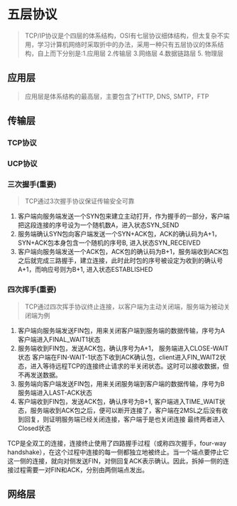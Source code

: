 # 五层协议
> TCP/IP协议是个四层的体系结构，OSI有七层协议细体结构，但太复杂不实用，学习计算机网络时采取折中的办法，采用一种只有五层协议的体系结构，自上而下分别是:1.应用层 2.传输层 3.网络层 4.数据链路层 5. 物理层
## 应用层
> 应用层是体系结构的最高层，主要包含了HTTP, DNS, SMTP，FTP

## 传输层
### TCP协议

### UCP协议

### 三次握手(重要)
> TCP通过3次握手协议保证传输安全可靠
1. 客户端向服务端发送一个SYN包来建立主动打开，作为握手的一部分，客户端把这段连接的序号设为一个随机数A，进入状态SYN_SEND
2. 服务端确认SYN包向客户端发送一个SYN+ACK包，ACK的确认码为A+1，SYN+ACK包本身包含一个随机的序号B, 进入状态SYN_RECEIVED
3. 客户端向服务端发送一个ACK包，ACK包的确认码为B+1，服务端收到ACK包之后就完成三路握手，建立连接，此时此时包的序号被设定为收到的确认号A+1，而响应号则为B+1, 进入状态ESTABLISHED

### 四次挥手(重要)
> TCP通过四次挥手协议终止连接，以客户端为主动关闭端，服务端为被动关闭端为例
1. 客户端向服务端发送FIN包，用来关闭客户端到服务端的数据传输，序号为A
客户端进入FINAL_WAIT1状态
2. 服务端收到FIN包，发送ACK包，确认序号为A+1，
服务端进入CLOSE-WAIT状态
客户端在FIN-WAIT-1状态下收到ACK确认包，client进入FIN_WAIT2状态，进入等待远程TCP的连接终止请求的半关闭状态。这时可以接收数据，但不再发送数据。
3. 服务端向客户端发送FIN包，用来关闭服务端到客户端的数据传输，序号为B
服务端进入LAST-ACK状态
4. 客户端收到FIN包，发送ACK包，确认序号为B+1, 客户端进入TIME_WAIT状态，服务端收到ACK包之后，便可以断开连接了，客户端在2MSL之后没有收到回复，则证明服务端已经关闭连接，客户端于是也关闭连接
最终两者进入Closed状态
> 
TCP是全双工的连接，连接终止使用了四路握手过程（或称四次握手，four-way handshake），在这个过程中连接的每一侧都独立地被终止。当一个端点要停止它这一侧的连接，就向对侧发送FIN，对侧回复ACK表示确认。因此，拆掉一侧的连接过程需要一对FIN和ACK，分别由两侧端点发出。

## 网络层


